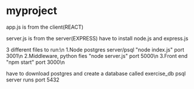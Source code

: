 # myproject

app.js is from the client(REACT)

server.js is from the server(EXPRESS)
have to install node.js and express.js


3 different files to run:\n
1.Node postgres server/psql "node index.js" port 3001\n
2.Middleware, python fies "node server.js" port 5000\n
3.Front end "npm start" port 3000\n


have to download postgres and create a database called exercise_db
psql server runs port 5432
